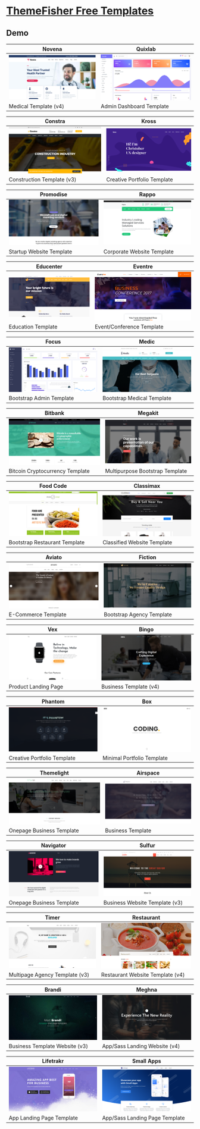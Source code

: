 # [ThemeFisher Free Templates](https://themefisher.com)

## Demo
Novena | Quixlab
--- | ---
[![Novena](https://raw.githubusercontent.com/World-of-Templates/ThemeFisher-Free-Templates/main/zSupportImages/Novena.png)](https://) | [![Quixlab](https://raw.githubusercontent.com/World-of-Templates/ThemeFisher-Free-Templates/main/zSupportImages/Quixlab.png)](https://)
Medical Template (v4) | Admin Dashboard Template

Constra | Kross
--- | ---
[![Constra](https://raw.githubusercontent.com/World-of-Templates/ThemeFisher-Free-Templates/main/zSupportImages/Constra.png)](https://) | [![Kross](https://raw.githubusercontent.com/World-of-Templates/ThemeFisher-Free-Templates/main/zSupportImages/Kross.png)](https://)
Construction Template (v3) | Creative Portfolio Template

Promodise | Rappo
--- | ---
[![Promodise](https://raw.githubusercontent.com/World-of-Templates/ThemeFisher-Free-Templates/main/zSupportImages/Promodise.png)](https://) | [![Rappo](https://raw.githubusercontent.com/World-of-Templates/ThemeFisher-Free-Templates/main/zSupportImages/Rappo.png)](https://)
Startup Website Template | Corporate Website Template

Educenter | Eventre
--- | ---
[![Educenter](https://raw.githubusercontent.com/World-of-Templates/ThemeFisher-Free-Templates/main/zSupportImages/Educenter.png)](https://) | [![Eventre](https://raw.githubusercontent.com/World-of-Templates/ThemeFisher-Free-Templates/main/zSupportImages/Eventre.png)](https://)
Education Template | Event/Conference Template

Focus | Medic
--- | ---
[![Focus](https://raw.githubusercontent.com/World-of-Templates/ThemeFisher-Free-Templates/main/zSupportImages/Focus.png)](https://) | [![Medic](https://raw.githubusercontent.com/World-of-Templates/ThemeFisher-Free-Templates/main/zSupportImages/Medic.png)](https://)
Bootstrap Admin Template | Bootstrap Medical Template

Bitbank | Megakit
--- | ---
[![Bitbank](https://raw.githubusercontent.com/World-of-Templates/ThemeFisher-Free-Templates/main/zSupportImages/Bitbank.png)](https://) | [![Megakit](https://raw.githubusercontent.com/World-of-Templates/ThemeFisher-Free-Templates/main/zSupportImages/Megakit.png)](https://)
Bitcoin Cryptocurrency Template | Multipurpose Bootstrap Template

Food Code | Classimax
--- | ---
[![FoodCode](https://raw.githubusercontent.com/World-of-Templates/ThemeFisher-Free-Templates/main/zSupportImages/FoodCode.png)](https://) | [![Classimax](https://raw.githubusercontent.com/World-of-Templates/ThemeFisher-Free-Templates/main/zSupportImages/Classimax.png)](https://)
Bootstrap Restaurant Template | Classified Website Template

Aviato | Fiction
--- | ---
[![Aviato](https://raw.githubusercontent.com/World-of-Templates/ThemeFisher-Free-Templates/main/zSupportImages/Aviato.png)](https://) | [![Fiction](https://raw.githubusercontent.com/World-of-Templates/ThemeFisher-Free-Templates/main/zSupportImages/Fiction.png)](https://)
E-Commerce Template | Bootstrap Agency Template

Vex | Bingo
--- | ---
[![Vex](https://raw.githubusercontent.com/World-of-Templates/ThemeFisher-Free-Templates/main/zSupportImages/Vex.png)](https://) | [![Bingo](https://raw.githubusercontent.com/World-of-Templates/ThemeFisher-Free-Templates/main/zSupportImages/Bingo.png)](https://)
Product Landing Page | Business Template (v4)

Phantom | Box
--- | ---
[![Phantom](https://raw.githubusercontent.com/World-of-Templates/ThemeFisher-Free-Templates/main/zSupportImages/Phantom.png)](https://) | [![Box](https://raw.githubusercontent.com/World-of-Templates/ThemeFisher-Free-Templates/main/zSupportImages/Box.png)](https://)
Creative Portfolio Template | Minimal Portfolio Template

Themelight | Airspace
--- | ---
[![Themelight](https://raw.githubusercontent.com/World-of-Templates/ThemeFisher-Free-Templates/main/zSupportImages/Themelight.png)](https://) | [![Airspace](https://raw.githubusercontent.com/World-of-Templates/ThemeFisher-Free-Templates/main/zSupportImages/Airspace.png)](https://)
Onepage Business Template | Business Template

Navigator | Sulfur
--- | ---
[![Navigator](https://raw.githubusercontent.com/World-of-Templates/ThemeFisher-Free-Templates/main/zSupportImages/Navigator.png)](https://) | [![Sulfur](https://raw.githubusercontent.com/World-of-Templates/ThemeFisher-Free-Templates/main/zSupportImages/Sulfur.png)](https://)
Onepage Business Template | Business Website Template (v3)

Timer | Restaurant
--- | ---
[![Timer](https://raw.githubusercontent.com/World-of-Templates/ThemeFisher-Free-Templates/main/zSupportImages/Timer.png)](https://) | [![Restaurant](https://raw.githubusercontent.com/World-of-Templates/ThemeFisher-Free-Templates/main/zSupportImages/Restaurant.png)](https://)
Multipage Agency Template (v3) | Restaurant Website Template (v4)

Brandi | Meghna
--- | ---
[![Brandi](https://raw.githubusercontent.com/World-of-Templates/ThemeFisher-Free-Templates/main/zSupportImages/Brandi.png)](https://) | [![Meghna](https://raw.githubusercontent.com/World-of-Templates/ThemeFisher-Free-Templates/main/zSupportImages/Meghna.png)](https://)
Business Template Website (v3) | App/Sass Landing Website (v4)

Lifetrakr | Small Apps
--- | ---
[![Lifetrakr](https://raw.githubusercontent.com/World-of-Templates/ThemeFisher-Free-Templates/main/zSupportImages/Lifetrakr.png)](https://) | [![SmallApps](https://raw.githubusercontent.com/World-of-Templates/ThemeFisher-Free-Templates/main/zSupportImages/SmallApps.png)](https://)
App Landing Page Template | App/Sass Landing Page Template